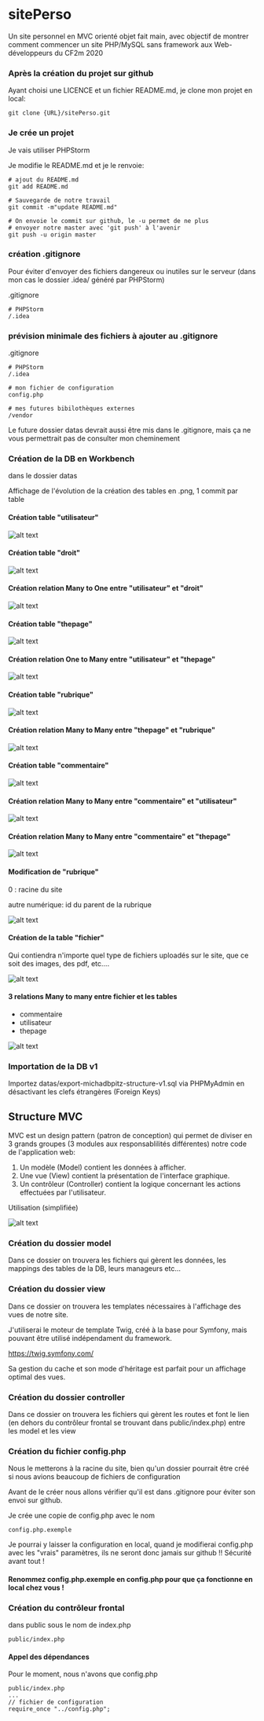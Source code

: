 # sitePerso
Un site personnel en MVC orienté objet fait main, avec objectif de montrer comment commencer un site PHP/MySQL sans framework aux Web-développeurs du CF2m 2020 
### Après la création du projet sur github
Ayant choisi une LICENCE et un fichier README.md, je clone mon projet en local:

    git clone {URL}/sitePerso.git
### Je crée un projet
Je vais utiliser PHPStorm

Je modifie le README.md et je le renvoie:

    # ajout du README.md
    git add README.md
    
    # Sauvegarde de notre travail
    git commit -m"update README.md"
    
    # On envoie le commit sur github, le -u permet de ne plus
    # envoyer notre master avec 'git push' à l'avenir
    git push -u origin master

### création .gitignore
Pour éviter d'envoyer des fichiers dangereux ou inutiles sur le serveur (dans mon cas le dossier .idea/ généré par PHPStorm)

.gitignore


    # PHPStorm
    /.idea
### prévision minimale des fichiers à ajouter au .gitignore
.gitignore

    # PHPStorm
    /.idea 
       
    # mon fichier de configuration  
    config.php
    
    # mes futures bibilothèques externes   
    /vendor

Le future dossier datas devrait aussi être mis dans le .gitignore, mais ça ne vous permettrait pas de consulter mon cheminement    

### Création de la DB en Workbench
dans le dossier datas

Affichage de l'évolution de la création des tables en .png, 1 commit par table

#### Création table "utilisateur"
![alt text](https://raw.githubusercontent.com/mikhawa/sitePerso/master/datas/01-creation-table-utilisateur.png " 01")
#### Création table "droit"
![alt text](https://raw.githubusercontent.com/mikhawa/sitePerso/master/datas/02-creation-table-droit.png " 02")
#### Création relation Many to One entre "utilisateur" et "droit"
![alt text](https://raw.githubusercontent.com/mikhawa/sitePerso/master/datas/03-Relation-Many2One-utilisateur-droit.png " 03")
#### Création table "thepage"
![alt text](https://raw.githubusercontent.com/mikhawa/sitePerso/master/datas/04-creation-table-thepage.png " 04")
#### Création relation One to Many entre "utilisateur" et "thepage"
![alt text](https://raw.githubusercontent.com/mikhawa/sitePerso/master/datas/05-Relation-One2Many-utilisateur-thepage.png " 05")
#### Création table "rubrique"
![alt text](https://raw.githubusercontent.com/mikhawa/sitePerso/master/datas/06-creation-table-rubrique.png " 06")
#### Création relation Many to Many entre "thepage" et "rubrique"
![alt text](https://raw.githubusercontent.com/mikhawa/sitePerso/master/datas/07-Relation-Many2Many-thepage-rubrique.png " 07")
#### Création table "commentaire"
![alt text](https://raw.githubusercontent.com/mikhawa/sitePerso/master/datas/08-creation-table-commentaire.png " 08")
#### Création relation Many to Many entre "commentaire" et "utilisateur"
![alt text](https://raw.githubusercontent.com/mikhawa/sitePerso/master/datas/09-Relation-Many2Many-commentaire-utilisateur.png " 09")
#### Création relation Many to Many entre "commentaire" et "thepage"
![alt text](https://raw.githubusercontent.com/mikhawa/sitePerso/master/datas/10-Relation-Many2Many-commentaire-thepage.png " 10")
#### Modification de "rubrique" 
0 : racine du site
                                
autre numérique: id du parent de la rubrique

![alt text](https://raw.githubusercontent.com/mikhawa/sitePerso/master/datas/11-Modification-de-rubrique-pour-plusieurs-niveau-de-menu.png " 11")

#### Création de la table "fichier"
Qui contiendra n'importe quel type de fichiers uploadés sur le site, que ce soit des images, des pdf, etc....

![alt text](https://raw.githubusercontent.com/mikhawa/sitePerso/master/datas/12-creation-table-fichier.png " 12")

#### 3 relations Many to many entre fichier et les tables 
- commentaire
- utilisateur
- thepage

![alt text](https://raw.githubusercontent.com/mikhawa/sitePerso/master/datas/13-Relation-m2m-fichier-thepage-fichier-commentaire-fichier-utilisateur.png " 13")

### Importation de la DB v1

Importez datas/export-michadbpitz-structure-v1.sql via PHPMyAdmin en désactivant les clefs étrangères (Foreign Keys) 

## Structure MVC
MVC est un design pattern (patron de conception) qui permet de diviser en 3 grands groupes (3 modules aux responsablilités différentes) notre code de l'application web:
1. Un modèle (Model) contient les données à afficher.
2. Une vue (View) contient la présentation de l'interface graphique.
3. Un contrôleur (Controller) contient la logique concernant les actions effectuées par l'utilisateur.

Utilisation (simplifiée)

![alt text](https://raw.githubusercontent.com/mikhawa/sitePerso/master/datas/mvc.png " mvc")

### Création du dossier model
Dans ce dossier on trouvera les fichiers qui gèrent les données, les mappings des tables de la DB, leurs manageurs etc...

### Création du dossier view
Dans ce dossier on trouvera les templates nécessaires à l'affichage des vues de notre site.

J'utiliserai le moteur de template Twig, créé à la base pour Symfony, mais pouvant être utilisé indépendament du framework.

https://twig.symfony.com/

Sa gestion du cache et son mode d'héritage est parfait pour un affichage optimal des vues.

### Création du dossier controller
Dans ce dossier on trouvera les fichiers qui gèrent les routes et font le lien (en dehors du contrôleur frontal se trouvant dans public/index.php) entre les model et les view

### Création du fichier config.php
Nous le metterons à la racine du site, bien qu'un dossier pourrait être créé si nous avions beaucoup de fichiers de configuration

Avant de le créer nous allons vérifier qu'il est dans .gitignore pour éviter son envoi sur github.

Je crée une copie de config.php avec le nom

    config.php.exemple
Je pourrai y laisser la configuration en local, quand je modifierai config.php avec les "vrais" paramètres, ils ne seront donc jamais sur github !! Sécurité avant tout !  

#### Renommez config.php.exemple en config.php pour que ça fonctionne en local chez vous !  

### Création du contrôleur frontal
dans public sous le nom de index.php

    public/index.php

#### Appel des dépendances
Pour le moment, nous n'avons que config.php

    public/index.php
    ...
    // fichier de configuration
    require_once "../config.php";  
      